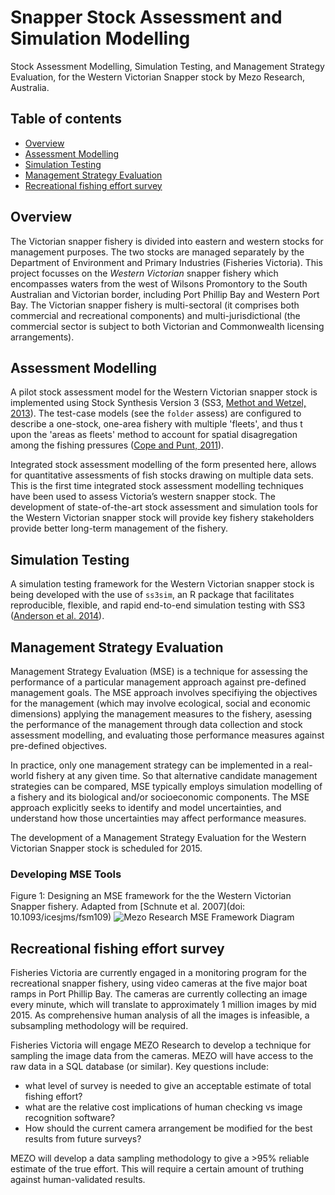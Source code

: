 Snapper Stock Assessment and Simulation Modelling
=================================================

Stock Assessment Modelling, Simulation Testing, and Management Strategy Evaluation, for the Western Victorian Snapper stock by Mezo Research, Australia.  

## Table of contents
- [Overview](#stock-assessment)
- [Assessment Modelling](#assessment-model)
- [Simulation Testing](#simulation-testing)
- [Management Strategy Evaluation](#management-strategy-evaluation)
- [Recreational fishing effort survey](#recreational-fishing-effort-survey)

## Overview
The Victorian snapper fishery is divided into eastern and western stocks for management purposes. The two stocks are managed separately by the Department of Environment and Primary Industries (Fisheries Victoria). This project focusses on the *Western Victorian* snapper fishery which encompasses waters from the west of Wilsons Promontory to the South Australian and Victorian border, including Port Phillip Bay and Western Port Bay. The Victorian snapper fishery is multi-sectoral (it comprises both commercial and recreational components) and multi-jurisdictional (the commercial sector is subject to both Victorian and Commonwealth licensing arrangements).

## Assessment Modelling
A pilot stock assessment model for the Western Victorian snapper stock is implemented using Stock Synthesis Version 3 (SS3, [Methot and Wetzel, 2013](http://dx.doi.org/doi:10.1016/j.fishres.2012.10.012)). The test-case models (see the `folder` assess) are configured to describe a one-stock, one-area fishery with multiple 'fleets', and thus t upon the 'areas as fleets' method to account for spatial disagregation among the fishing pressures  ([Cope and Punt, 2011](http://dx.doi.org/10.1016/j.fishres.2010.10.002)).

Integrated stock assessment modelling of the form presented here, allows for quantitative assessments of fish stocks drawing on multiple data sets. This is the first time integrated stock assessment modelling techniques have been used to assess Victoria’s western snapper stock. The development of state-of-the-art stock assessment and simulation tools for the Western Victorian snapper stock will provide key fishery stakeholders provide better long-term management of the fishery.

## Simulation Testing
A simulation testing framework for the Western Victorian snapper stock is being developed with the use of `ss3sim`, an R package that facilitates reproducible, flexible, and rapid end-to-end simulation testing with SS3 ([Anderson et al. 2014](http://www.plosone.org/article/info%3Adoi%2F10.1371%2Fjournal.pone.0092725)).

## Management Strategy Evaluation
Management Strategy Evaluation (MSE) is a technique for assessing the performance of a particular management approach against pre-defined management goals. The MSE approach involves specifiying the objectives for the management (which may involve ecological, social and economic dimensions) applying the management measures to the fishery, asessing the performance of the management through data collection and stock assessment modelling, and evaluating those performance measures against pre-defined objectives. 

In practice, only one management strategy can be implemented in a real-world fishery at any given time. So that alternative candidate management strategies can be compared, MSE typically employs simulation modelling of a fishery and its biological and/or socioeconomic components. The MSE approach explicitly seeks to identify and model uncertainties, and understand how those uncertainties may affect performance measures.

The development of a Management Strategy Evaluation for the Western Victorian Snapper stock is scheduled for 2015.

### Developing MSE Tools

Figure 1: Designing an MSE framework for the the Western Victorian Snapper fishery. Adapted from [Schnute et al. 2007](doi: 10.1093/icesjms/fsm109) ![Mezo Research MSE Framework Diagram](https://github.com/mezo-research/snapper/blob/master/images/mse-framework.png "Snapper MSE Framework")

## Recreational fishing effort survey
Fisheries Victoria are currently engaged in a monitoring program for the recreational snapper fishery, using video cameras at the five major boat ramps in Port Phillip Bay. The cameras are currently collecting an image every minute, which will translate to approximately 1 million images by mid 2015. As comprehensive human analysis of all the images is infeasible, a subsampling methodology will be required.

Fisheries Victoria will engage MEZO Research to develop a technique for sampling the image data from the cameras. MEZO will have access to the raw data in a SQL database (or similar). Key questions include:
- what level of survey is needed to give an acceptable estimate of total fishing effort?
- what are the relative cost implications of human checking vs image recognition software?
- How should the current camera arrangement be modified for the best results from future surveys?

MEZO will develop a data sampling methodology to give a >95% reliable estimate of the true effort. This will require a certain amount of truthing against human-validated results. 
